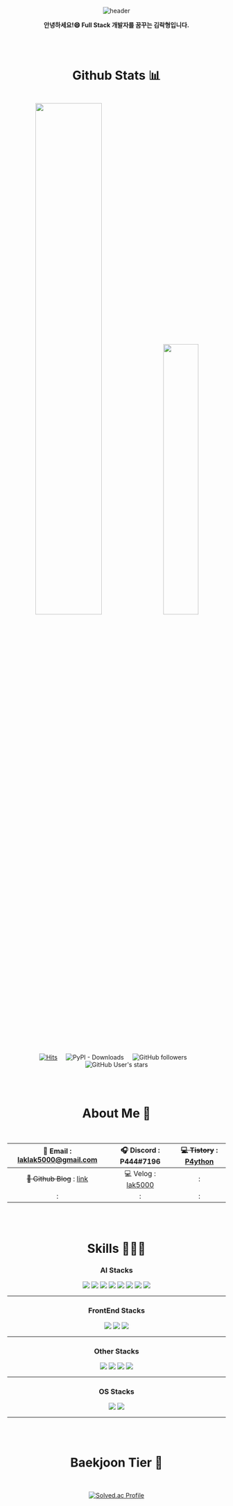 <div align="center">

<!--맨 위의 waving header 부분-->
  
![header](https://capsule-render.vercel.app/api?type=waving&height=180&color=282A36&&fontAlignY=35&section=header&text=lakP44's%20Github&fontColor=ffffff&fontSize=70&&animation=fadeIn)

**안녕하세요!😄 Full Stack 개발자를 꿈꾸는 김락형입니다.**

</br>
</br>

# Github Stats 📊

</br>

<!--github analitics-->

<div class='container'>
<img style="height: auto; width: 55%;" class="img" src="https://github-readme-stats-sigma-five.vercel.app/api?username=lakP44&show_icons=true&theme=dracula&border_color=00000000" />
&nbsp;
&nbsp;
<img style="height: auto; width: 40%;" class="img" src="https://github-readme-stats-sigma-five.vercel.app/api/top-langs/?username=lakP44&theme=dracula&langs_count=8&layout=compact&border_color=00000000" />
</div>

</br>
</br>

<!--방문자-->
[![Hits](https://hits.sh/github.com/lakP44/lakP44.svg?view=today-total&style=for-the-badge&label=%ED%94%84%EB%A1%9C%ED%95%84%20%EB%B0%A9%EB%AC%B8%EC%9E%90&color=dd6387)](https://hits.sh/github.com/lakP44/lakP44/)
&nbsp;
&nbsp;
![PyPI - Downloads](https://img.shields.io/pypi/dm/rock-pre-h?color=ff3900&label=rock-pre-h%20download%20counts&style=for-the-badge)
&nbsp;
&nbsp;
![GitHub followers](https://img.shields.io/github/followers/lakP44?color=23272a&label=Github%20Followers&style=for-the-badge)
&nbsp;
&nbsp;
![GitHub User's stars](https://img.shields.io/github/stars/lakP44?color=%23674ea7&label=Github%20Stars&style=for-the-badge)

</br>
</br>

# About Me 🐪

</br>

|📧 Email : laklak5000@gmail.com |🎧 Discord : P444#7196|~~💻 Tistory~~ : [P4ython](https://p444.tistory.com/)|
|:---:|:---:|:---:|
|~~📖 Github Blog~~ : [link](https://lakp44.github.io/)|💻 Velog : [lak5000](https://velog.io/@lak5000)|:|
|:|:|:|

</br>
</br>

# Skills 👨🏻‍💻
  
### AI Stacks

<img src="https://img.shields.io/badge/Python-3776AB?style=for-the-badge&logo=Python&logoColor=white">
<img src="https://img.shields.io/badge/Keras-D00000?style=for-the-badge&logo=keras&logoColor=white">
<img src="https://img.shields.io/badge/Pypi-3775A9?style=for-the-badge&logo=pypi&logoColor=white">
<img src="https://img.shields.io/badge/scikit&#160; learn-F7931E?style=for-the-badge&logo=scikitlearn&logoColor=white">
<img src="https://img.shields.io/badge/TensorFlow-FF6F00?style=for-the-badge&logo=tensorflow&logoColor=white">
<img src="https://img.shields.io/badge/Pytorch-EE4C2C?style=for-the-badge&logo=pytorch&logoColor=white">
<img src="https://img.shields.io/badge/Pandas-150458?style=for-the-badge&logo=pandas&logoColor=white">
<img src="https://img.shields.io/badge/Numpy-013243?style=for-the-badge&logo=numpy&logoColor=white">
  
---
### FrontEnd Stacks

<img src="https://img.shields.io/badge/HTML-E34F26?style=for-the-badge&logo=html5&logoColor=white">
<img src="https://img.shields.io/badge/CSS-1572B6?style=for-the-badge&logo=css3&logoColor=white">
<img src="https://img.shields.io/badge/JavaScript-F7DF1E?style=for-the-badge&logo=javascript&logoColor=white">
  
---
### Other Stacks
<img src="https://img.shields.io/badge/nginx-009639?style=for-the-badge&logo=nginx&logoColor=white">
<img src="https://img.shields.io/badge/Photoshop-31A8FF?style=for-the-badge&logo=adobephotoshop&logoColor=white">
<a href="https://github.com/lakP44/Powerpoint_game" target="_blank"><img src="https://img.shields.io/badge/PowerPoint&#160;(Click%20me!)-B7472A?style=for-the-badge&logo=microsoftpowerpoint&logoColor=white"></a>
<img src="https://img.shields.io/badge/Autodesk-000000?style=for-the-badge&logo=autodesk&logoColor=white">

---
### OS Stacks
<img src="https://img.shields.io/badge/linux-FCC624?style=for-the-badge&logo=Linux&logoColor=white">
<img src="https://img.shields.io/badge/windows-0078D6?style=for-the-badge&logo=Windows&logoColor=white">

---
  
</br>
</br>

<!--백준 티어-->

# Baekjoon Tier 🥉

</br>

[![Solved.ac Profile](http://mazassumnida.wtf/api/v2/generate_badge?boj=lak5000)](https://solved.ac/lak5000/)

</div>
<!--**lakP44/lakP44** is a ✨ _special_ ✨ repository because its `README.md` (this file) appears on your GitHub profile.

Here are some ideas to get you started:

- 🔭 I’m currently working on ...
- 🌱 I’m currently learning ...
- 👯 I’m looking to collaborate on ...
- 🤔 I’m looking for help with ...
- 💬 Ask me about ...
- 📫 How to reach me: ...
- 😄 Pronouns: ...
- ⚡ Fun fact: ...
-->
